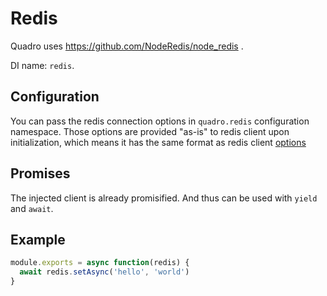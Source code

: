 # Redis

Quadro uses https://github.com/NodeRedis/node_redis .

DI name: `redis`.

## Configuration

You can pass the redis connection options in `quadro.redis` configuration namespace.
Those options are provided "as-is" to redis client upon initialization, which means
it has the same format as redis client [options](https://github.com/NodeRedis/node_redis#options-object-properties)

## Promises

The injected client is already promisified. And thus can be used with `yield`
and `await`.

## Example

```js
module.exports = async function(redis) {
  await redis.setAsync('hello', 'world')
}
```
